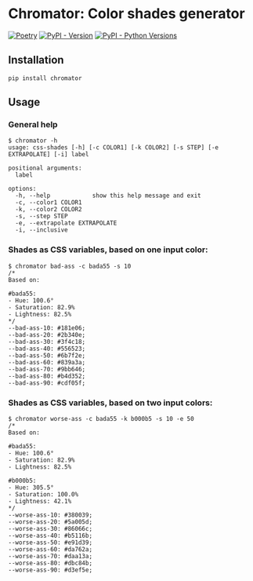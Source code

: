 # Chromator: Color shades generator

[![Poetry](https://img.shields.io/endpoint?url=https://raw.githubusercontent.com/githuib/chromator/master/assets/logo.json)](https://pypi.org/project/chromator)
[![PyPI - Version](https://img.shields.io/pypi/v/chromator)](https://pypi.org/project/chromator/#history)
[![PyPI - Python Versions](https://img.shields.io/pypi/pyversions/chromator)](https://pypi.org/project/chromator)

## Installation

```commandline
pip install chromator
```

## Usage

### General help

```commandline
$ chromator -h 
usage: css-shades [-h] [-c COLOR1] [-k COLOR2] [-s STEP] [-e EXTRAPOLATE] [-i] label

positional arguments:
  label

options:
  -h, --help            show this help message and exit
  -c, --color1 COLOR1
  -k, --color2 COLOR2
  -s, --step STEP
  -e, --extrapolate EXTRAPOLATE
  -i, --inclusive
```

### Shades as CSS variables, based on one input color:

```commandline
$ chromator bad-ass -c bada55 -s 10 
/*
Based on:

#bada55:
- Hue: 100.6°
- Saturation: 82.9%
- Lightness: 82.5%
*/
--bad-ass-10: #181e06;
--bad-ass-20: #2b340e;
--bad-ass-30: #3f4c18;
--bad-ass-40: #556523;
--bad-ass-50: #6b7f2e;
--bad-ass-60: #839a3a;
--bad-ass-70: #9bb646;
--bad-ass-80: #b4d352;
--bad-ass-90: #cdf05f;
```

### Shades as CSS variables, based on two input colors:

```commandline
$ chromator worse-ass -c bada55 -k b000b5 -s 10 -e 50 
/*
Based on:

#bada55:
- Hue: 100.6°
- Saturation: 82.9%
- Lightness: 82.5%

#b000b5:
- Hue: 305.5°
- Saturation: 100.0%
- Lightness: 42.1%
*/
--worse-ass-10: #380039;
--worse-ass-20: #5a005d;
--worse-ass-30: #86066c;
--worse-ass-40: #b5116b;
--worse-ass-50: #e91d39;
--worse-ass-60: #da762a;
--worse-ass-70: #daa13a;
--worse-ass-80: #dbc84b;
--worse-ass-90: #d3ef5e;
```
